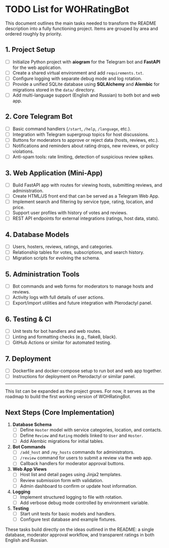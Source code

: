 # TODO List for WOHRatingBot

This document outlines the main tasks needed to transform the README description into a fully functioning project. Items are grouped by area and ordered roughly by priority.

## 1. Project Setup
- [ ] Initialize Python project with **aiogram** for the Telegram bot and **FastAPI** for the web application.
- [ ] Create a shared virtual environment and add `requirements.txt`.
- [ ] Configure logging with separate debug mode and log rotation.
- [ ] Provide a unified SQLite database using **SQLAlchemy** and **Alembic** for migrations stored in the `data/` directory.
- [ ] Add multi-language support (English and Russian) to both bot and web app.

## 2. Core Telegram Bot
- [ ] Basic command handlers (`/start`, `/help`, `/language`, etc.).
- [ ] Integration with Telegram supergroup topics for host discussions.
- [ ] Buttons for moderators to approve or reject data (hosts, reviews, etc.).
- [ ] Notifications and reminders about rating drops, new reviews, or policy violations.
- [ ] Anti-spam tools: rate limiting, detection of suspicious review spikes.

## 3. Web Application (Mini-App)
- [ ] Build FastAPI app with routes for viewing hosts, submitting reviews, and administration.
- [ ] Create HTML/JS front end that can be served as a Telegram Web App.
- [ ] Implement search and filtering by service type, rating, location, and price.
- [ ] Support user profiles with history of votes and reviews.
- [ ] REST API endpoints for external integrations (ratings, host data, stats).

## 4. Database Models
- [ ] Users, hosters, reviews, ratings, and categories.
- [ ] Relationship tables for votes, subscriptions, and search history.
- [ ] Migration scripts for evolving the schema.

## 5. Administration Tools
- [ ] Bot commands and web forms for moderators to manage hosts and reviews.
- [ ] Activity logs with full details of user actions.
- [ ] Export/import utilities and future integration with Pterodactyl panel.

## 6. Testing & CI
- [ ] Unit tests for bot handlers and web routes.
- [ ] Linting and formatting checks (e.g., flake8, black).
- [ ] GitHub Actions or similar for automated testing.

## 7. Deployment
- [ ] Dockerfile and docker-compose setup to run bot and web app together.
- [ ] Instructions for deployment on Pterodactyl or similar panel.

---

This list can be expanded as the project grows. For now, it serves as the roadmap to build the first working version of WOHRatingBot.


## Next Steps (Core Implementation)

1. **Database Schema**
   - [ ] Define `Hoster` model with service categories, location, and contacts.
   - [ ] Define `Review` and `Rating` models linked to `User` and `Hoster`.
   - [ ] Add Alembic migrations for initial tables.
2. **Bot Commands**
   - [ ] `/add_host` and `/my_hosts` commands for administrators.
   - [ ] `/review` command for users to submit a review via the web app.
   - [ ] Callback handlers for moderator approval buttons.
3. **Web App Views**
   - [ ] Host list and detail pages using Jinja2 templates.
   - [ ] Review submission form with validation.
   - [ ] Admin dashboard to confirm or update host information.
4. **Logging**
   - [ ] Implement structured logging to file with rotation.
   - [ ] Add verbose debug mode controlled by environment variable.
5. **Testing**
   - [ ] Start unit tests for basic models and handlers.
   - [ ] Configure test database and example fixtures.

These tasks build directly on the ideas outlined in the README: a single database, moderator approval workflow, and transparent ratings in both English and Russian.

